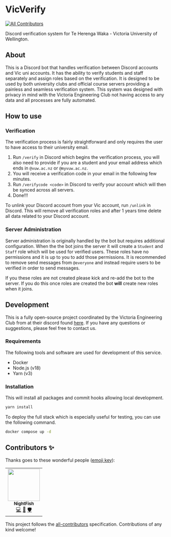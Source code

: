 # VicVerify
<!-- ALL-CONTRIBUTORS-BADGE:START - Do not remove or modify this section -->
[![All Contributors](https://img.shields.io/badge/all_contributors-1-orange.svg?style=flat-square)](#contributors-)
<!-- ALL-CONTRIBUTORS-BADGE:END -->

Discord verification system for Te Herenga Waka - Victoria University of Wellington.

## About
This is a Discord bot that handles verification between Discord accounts and Vic uni accounts. It has the ability to verify students and staff separately and assign roles based on the verification. It is designed to be used by both university clubs and official course servers providing a painless and seamless verification system. This system was designed with privacy in mind with the Victoria Engineering Club not having access to any data and all processes are fully automated.

## How to use

### Verification
The verification process is fairly straightforward and only requires the user to have access to their university email.

1. Run `/verify` in Discord which begins the verification process, you will also need to provide if you are a student and your email address which ends in `@vuw.ac.nz` or `@myvuw.ac.nz`.
2. You will receive a verification code in your email in the following few minutes.
3. Run `/verifycode <code>` in Discord to verify your account which will then be synced across all servers.
4. Done!!!


To unlink your Discord account from your Vic account, run `/unlink` in Discord. This will remove all verification roles and after 1 years time delete all data related to your Discord account.

### Server Administration
Server administration is originally handled by the bot but requires additional configuration. When the the bot joins the server it will create a `Student` and `Staff` role which will be used for verified users. These roles have no permissions and it is up to you to add those permissions. It is recommended to remove send messages from `@everyone` and instead require users to be verified in order to send messages.


If you these roles are not created please kick and re-add the bot to the server. If you do this once roles are created the bot **will** create new roles when it joins.

## Development
This is a fully open-source project coordinated by the Victoria Engineering Club from at their discord found [here](https://discord.gg/vec). If you have any questions or suggestions, please feel free to contact us.

### Requirements
The following tools and software are used for development of this service.
- Docker
- Node.js (v18)
- Yarn (v3)

### Installation

This will install all packages and commit hooks allowing local development.
```bash
yarn install
```

To deploy the full stack which is especially useful for testing, you can use the following command.
```bash
docker compose up -d
```


## Contributors ✨

Thanks goes to these wonderful people ([emoji key](https://allcontributors.org/docs/en/emoji-key)):

<!-- ALL-CONTRIBUTORS-LIST:START - Do not remove or modify this section -->
<!-- prettier-ignore-start -->
<!-- markdownlint-disable -->
<table>
  <tr>
    <td align="center"><a href="https://github.com/BIOS9"><img src="https://avatars.githubusercontent.com/u/15035908?v=4?s=100" width="100px;" alt=""/><br /><sub><b>NightFish</b></sub></a><br /><a href="https://github.com/vecnz/VerifyBot/commits?author=BIOS9" title="Code">💻</a> <a href="#maintenance-BIOS9" title="Maintenance">🚧</a> <a href="#security-BIOS9" title="Security">🛡️</a></td>
  </tr>
</table>

<!-- markdownlint-restore -->
<!-- prettier-ignore-end -->

<!-- ALL-CONTRIBUTORS-LIST:END -->

This project follows the [all-contributors](https://github.com/all-contributors/all-contributors) specification. Contributions of any kind welcome!